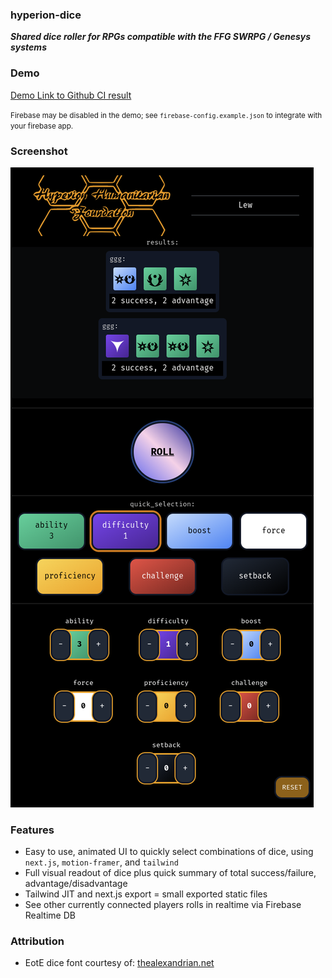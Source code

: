### hyperion-dice

***Shared dice roller for RPGs compatible with the FFG SWRPG / Genesys systems***

### Demo

[Demo Link to Github CI result](http://hyperion-dice-demo.s3-website.eu-west-2.amazonaws.com/)

<small>Firebase may be disabled in the demo; see `firebase-config.example.json` to integrate with your firebase app.</small>

### Screenshot

![!screenshot](/public/img.png?raw=true "Screenshot")

### Features

* Easy to use, animated UI to quickly select combinations of dice, using `next.js`, `motion-framer`, and `tailwind`
* Full visual readout of dice plus quick summary of total success/failure, advantage/disadvantage
* Tailwind JIT and next.js export = small exported static files
* See other currently connected players rolls in realtime via Firebase Realtime DB

### Attribution

* EotE dice font courtesy of:
  [thealexandrian.net](https://thealexandrian.net/wordpress/37660/roleplaying-games/star-wars-force-and-destiny-system-cheat-sheet)
